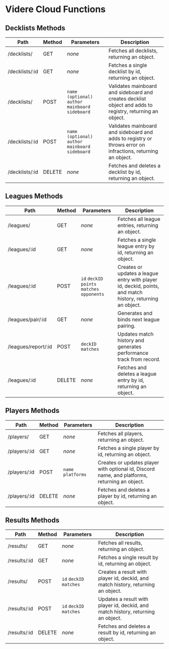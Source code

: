 # Videre Cloud Functions

## Decklists Methods

Path | Method | Parameters | Description
--- | --- | --- | ---
   /decklists/ | GET | *none* | Fetches all decklists, returning an object.
   /decklists/:id | GET | *none* | Fetches a single decklist by id, returning an object.
   /decklists/ | POST | `name (optional)` `author` `mainboard` `sideboard` | Validates mainboard and sideboard and creates decklist object and adds to registry, returning an object.
   /decklists/:id | POST | `name (optional)` `author` `mainboard` `sideboard` | Validates mainboard and sideboard and adds to registry or throws error on infractions, returning an object.
   /decklists/:id | DELETE | *none* | Fetches and deletes a decklist by id, returning an object.

## Leagues Methods

Path | Method | Parameters | Description
--- | --- | --- | ---
   /leagues/ | GET | *none* | Fetches all league entries, returning an object.
   /leagues/:id | GET | *none* | Fetches a single league entry by id, returning an object.
   /leagues/:id | POST | `id` `deckID` `points` `matches` `opponents` | Creates or updates a league entry with player id, deckid, points, and match history, returning an object.
   /leagues/pair/:id | GET | *none* | Generates and binds next league pairing.
   /leagues/report/:id | POST | `deckID` `matches` | Updates match history and generates performance track from record.
   /leagues/:id | DELETE | *none* | Fetches and deletes a league entry by id, returning an object.

## Players Methods

Path | Method | Parameters | Description
--- | --- | --- | ---
   /players/ | GET | *none* | Fetches all players, returning an object.
   /players/:id | GET | *none* | Fetches a single player by id, returning an object.
   /players/:id | POST | `name` `platforms` | Creates or updates player with optional id, Discord name, and platforms, returning an object.
   /players/:id | DELETE | *none* | Fetches and deletes a player by id, returning an object.

## Results Methods

Path | Method | Parameters | Description
--- | --- | --- | ---
   /results/ | GET | *none* | Fetches all results, returning an object.
   /results/:id | GET | *none* | Fetches a single result by id, returning an object.
   /results/ | POST | `id` `deckID` `matches` | Creates a result with player id, deckid, and match history, returning an object.
   /results/:id | POST | `id` `deckID` `matches` | Updates a result with player id, deckid, and match history, returning an object.
   /results/:id | DELETE | *none* | Fetches and deletes a result by id, returning an object.
